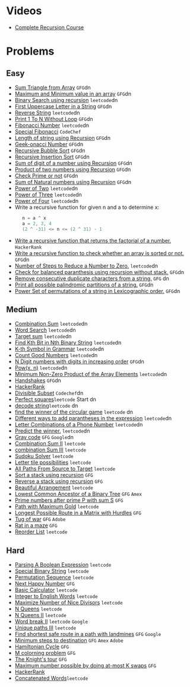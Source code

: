 # Videos
- [Complete Recursion Course](https://www.youtube.com/playlist?list=PL9gnSGHSqcnp39cTyB1dTZ2pJ04Xmdrod)

# Problems

## Easy
- [Sum Triangle from Array](https://www.geeksforgeeks.org/sum-triangle-from-array/) `GFG`dn
- [Maximum and Minimum value in an array](https://www.geeksforgeeks.org/recursive-programs-to-find-minimum-and-maximum-elements-of-array/) `GFG`dn
- [Binary Search using recursion](https://leetcode.com/problems/binary-search/) `leetcode`dn
- [First Uppercase Letter in a String](https://www.geeksforgeeks.org/first-uppercase-letter-in-a-string-iterative-and-recursive/) `GFG`dn
- [Reverse String](https://leetcode.com/problems/reverse-string/) `leetcode`dn
- [Print 1 To N Without Loop](https://practice.geeksforgeeks.org/problems/print-1-to-n-without-using-loops-1587115620/1/) `GFG`dn
- [Fibonacci Number](https://leetcode.com/problems/fibonacci-number/) `leetcode`dn
- [Special Fibonacci](https://www.codechef.com/problems/FIBXOR01/) `CodeChef`
- [Length of string using Recursion](https://www.geeksforgeeks.org/program-for-length-of-a-string-using-recursion/) `GFG`dn
- [Geek-onacci Number](https://practice.geeksforgeeks.org/problems/geek-onacci-number/0/) `GFG`dn
- [Recursive Bubble Sort](https://www.geeksforgeeks.org/recursive-bubble-sort/) `GFG`dn
- [Recursive Insertion Sort](https://www.geeksforgeeks.org/recursive-insertion-sort/) `GFG`dn
- [Sum of digit of a number using Recursion](https://www.geeksforgeeks.org/sum-digit-number-using-recursion/) `GFG`dn
- [Product of two numbers using Recursion](https://www.geeksforgeeks.org/product-2-numbers-using-recursion/) `GFG`dn
- [Check Prime or not](https://www.geeksforgeeks.org/recursive-program-prime-number/) `GFG`dn
- [Sum of Natural numbers using Recursion](https://www.geeksforgeeks.org/sum-of-natural-numbers-using-recursion/) `GFG`dn
- [Power of Two](https://leetcode.com/problems/power-of-two/) `leetcode`dn
- [Power of Three](https://leetcode.com/problems/power-of-three/) `leetcode`dn
- [Power of Four](https://leetcode.com/problems/power-of-four/) `leetcode`dn
- Write a recursive function for given n and a to determine x:
```java
      n = a ^ x 
      a = 2, 3, 4
      (2 ^ -31) <= n <= (2 ^ 31) - 1      
```
- [Write a recursive function that returns the factorial of a number.](https://www.hackerrank.com/challenges/30-recursion/problem) `HackerRank`
- [Write a recursive function to check whether an array is sorted or not.](https://www.geeksforgeeks.org/program-check-array-sorted-not-iterative-recursive) `GFG`dn
- [Number of Steps to Reduce a Number to Zero.](https://leetcode.com/problems/number-of-steps-to-reduce-a-number-to-zero/) `leetcode`dn
- [Check for balanced paranthesis using recursion without stack.](https://www.geeksforgeeks.org/check-for-balanced-parenthesis-without-using-stack/) `GFG`dn
- [Remove consecutive duplicate characters from a string.](https://www.geeksforgeeks.org/remove-consecutive-duplicates-string/) `GFG` dn
- [Print all possible palindromic partitions of a string.](https://www.geeksforgeeks.org/given-a-string-print-all-possible-palindromic-partition/) `GFG`dn
- [Power Set of permutations of a string in Lexicographic order.](https://www.geeksforgeeks.org/powet-set-lexicographic-order/) `GFG`dn

## Medium
- [Combination Sum](https://leetcode.com/problems/combination-sum/) `leetcode`dn
- [Word Search](https://leetcode.com/problems/word-search/) `leetcode`dn
- [Target sum](https://leetcode.com/problems/target-sum/) `leetcode`dn
- [Find Kth Bit in Nth Binary String](https://leetcode.com/problems/find-kth-bit-in-nth-binary-string/) `leetcode`dn
- [K-th Symbol in Grammar](https://leetcode.com/problems/k-th-symbol-in-grammar/) `leetcode`dn
- [Count Good Numbers](https://leetcode.com/problems/count-good-numbers/) `leetcode`dn
- [N Digit numbers with digits in increasing order](https://practice.geeksforgeeks.org/problems/n-digit-numbers-with-digits-in-increasing-order5903/1/) `GFG`dn
- [Pow(x, n)](https://leetcode.com/problems/powx-n/) `leetcode`dn
- [Minimum Non-Zero Product of the Array Elements](https://leetcode.com/problems/minimum-non-zero-product-of-the-array-elements/) `leetcode`dn
- [Handshakes](https://practice.geeksforgeeks.org/problems/handshakes1303/1/) `GFG`dn
- [HackerRank](https://www.hackerrank.com/domains/algorithms?filters%5Bsubdomains%5D%5B%5D=recursion&filters%5Bdifficulty%5D%5B%5D=medium)
- [Divisible Subset](https://www.codechef.com/problems/DIVSUBS)  `Codechef`dn
- [Perfect squares](https://leetcode.com/problems/perfect-squares/)`leetcode` Start dn
- [decode string](https://leetcode.com/problems/decode-string/)`leetcode` dn
- [find the winner of the circular game](https://leetcode.com/problems/find-the-winner-of-the-circular-game/) `leetcode` dn
- [Different ways to add parantheses in the expression](https://leetcode.com/problems/different-ways-to-add-parentheses/) `leetcode`dn
- [Letter Combinations of a Phone Number](https://leetcode.com/problems/letter-combinations-of-a-phone-number/) `leetcode`dn
- [Predict the winner.](https://leetcode.com/problems/predict-the-winner/) `leetcode`dn
- [Gray code](https://practice.geeksforgeeks.org/problems/gray-code-1611215248/1/) `GFG` `Google`dn
- [Combination Sum II](https://leetcode.com/problems/combination-sum-ii/) `leetcode`
- [combination Sum III](https://leetcode.com/problems/combination-sum-iii/) `leetcode`
- [Sudoku Solver](https://leetcode.com/problems/sudoku-solver/) `leetcode`
- [Letter tile possibilities](https://leetcode.com/problems/letter-tile-possibilities/) `leetcode`
- [All Paths From Source to Target](https://leetcode.com/problems/all-paths-from-source-to-target/) `leetcode`
- [Sort a stack using recursion](https://www.geeksforgeeks.org/sort-a-stack-using-recursion/) `GFG`
- [Reverse a stack using recursion](https://www.geeksforgeeks.org/reverse-a-stack-using-recursion/) `GFG`
- [Beautiful Arrangement](https://leetcode.com/problems/beautiful-arrangement/) `leetcode`
- [Lowest Common Ancestor of a Binary Tree](https://practice.geeksforgeeks.org/problems/lowest-common-ancestor-in-a-binary-tree/1/) `GFG` `Amex`
- [Prime numbers after prime P with sum S](https://www.geeksforgeeks.org/prime-numbers-after-prime-p-with-sum-s/) `GFG`
- [Path with Maximum Gold](https://leetcode.com/problems/path-with-maximum-gold/) `leetcode`
- [Longest Possible Route in a Matrix with Hurdles](https://www.geeksforgeeks.org/longest-possible-route-in-a-matrix-with-hurdles/) `GFG`
- [Tug of war](https://www.geeksforgeeks.org/tug-of-war/) `GFG` `Adobe`
- [Rat in a maze](https://www.geeksforgeeks.org/rat-in-a-maze-backtracking-2/) `GFG`
- [Reorder List](https://leetcode.com/problems/reorder-list/) `leetcode`

## Hard
- [Parsing A Boolean Expression](https://leetcode.com/problems/parsing-a-boolean-expression/) `leetcode`
- [Special Binary String](https://leetcode.com/problems/special-binary-string/) `leetcode`
- [Permutation Sequence](https://leetcode.com/problems/permutation-sequence/) `leetcode`
- [Next Happy Number](https://practice.geeksforgeeks.org/problems/next-happy-number4538/1/) `GFG`
- [Basic Calculator](https://leetcode.com/problems/basic-calculator/) `leetcode`
- [Integer to English Words](https://leetcode.com/problems/integer-to-english-words/) `leetcode`
- [Maximize Number of Nice Divisors](https://leetcode.com/problems/maximize-number-of-nice-divisors/) `leetcode`
- [N Queens](https://leetcode.com/problems/n-queens/) `leetcode`
- [N Queens II](https://leetcode.com/problems/n-queens-ii/) `leetcode`
- [Word break II](https://leetcode.com/problems/word-break-ii/) `leetcode` `Google`
- [Unique paths III](https://leetcode.com/problems/unique-paths-iii/) `leetcode`
- [Find shortest safe route in a path with landmines](https://www.geeksforgeeks.org/find-shortest-safe-route-in-a-path-with-landmines/) `GFG` `Google`
- [Minimum steps to destination](https://practice.geeksforgeeks.org/problems/minimum-number-of-steps-to-reach-a-given-number5234/1/) `GFG` `Amex` `Adobe`
- [Hamiltonian Cycle](https://www.geeksforgeeks.org/hamiltonian-cycle-backtracking-6/) `GFG`
- [M colorning problem](https://www.geeksforgeeks.org/m-coloring-problem-backtracking-5/) `GFG`
- [The Knight's tour](https://www.geeksforgeeks.org/the-knights-tour-problem-backtracking-1/) `GFG`
- [Maximum number possible by doing at-most K swaps](https://www.geeksforgeeks.org/find-maximum-number-possible-by-doing-at-most-k-swaps/) `GFG`
- [HackerRank](https://www.hackerrank.com/domains/algorithms?filters%5Bsubdomains%5D%5B%5D=recursion&filters%5Bdifficulty%5D%5B%5D=hard)
- [Concatenated Words](https://leetcode.com/problems/concatenated-words/)`leetcode`
